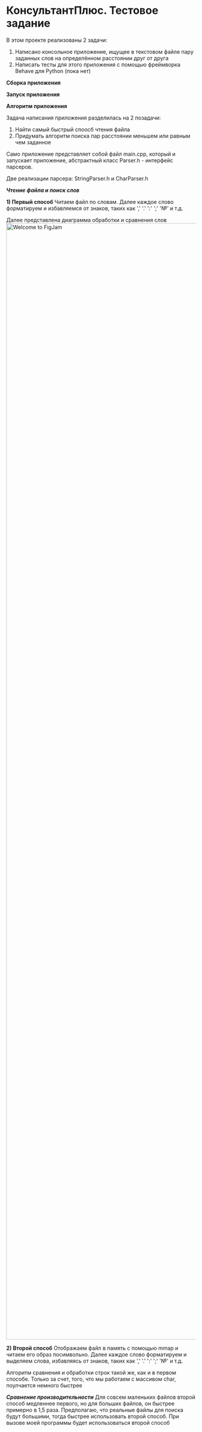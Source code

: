 # КонсультантПлюс. Тестовое задание

В этом проекте реализованы 2 задачи:
1) Написано консольное приложение, ищущее в текстовом файле пару заданных слов
на определённом расстоянии друг от друга
2) Написать тесты для этого приложения с помощью фреймворка Behave для Python (пока нет)

**Сборка приложения**



**Запуск приложения**


**Алгоритм приложения**

Задача написания приложения разделилась на 2 позадачи:
1) Найти самый быстрый споосб чтения файла
2) Придумать алгоритм поиска пар расстоянии меньшем или равным чем заданное

Само приложение представляет собой файл main.cpp, который и запускает приложение, абстрактный класс Parser.h - интерфейс парсеров.

Две реализации парсера: StringParser.h и CharParser.h

***Чтение файла и поиск слов***

****1) Первый способ****
Читаем файл по словам. Далее каждое слово форматируем и избавляемся от знаков, таких как ',' '.' ':' ';' '№' и т.д.

Далее представлена диаграмма обработки и сравнения слов
<img width="2960" alt="Welcome to FigJam" src="https://github.com/Daniilmipt/Kons_challenge/assets/61058545/261c3161-1dbd-40c6-ada5-9301aee33228">

****2) Второй способ****
Отображаем файл в память с помощью mmap и читаем его образ посимвольно. Далее каждое слово форматируем и выделяем слова, избавляясь от знаков, таких как ',' '.' ':' ';' '№' и т.д.

Алгоритм сравнения и обработки строк такой же, как и в первом способе. Только за счет, того, что мы работаем с массивом char, поулчается немного быстрее



***Сравнение производительности***
Для совсем маленьких файлов второй способ медленнее первого, но для больших файлов, он быстрее примерно в 1,5 раза.
Предполагаю, что реальные файлы для поиска будут большими, тогда быстрее использовать второй способ.
При вызове моей программы будет использоваться второй способ




